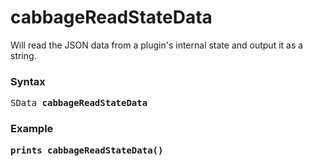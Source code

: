 # cabbageReadStateData

Will read the JSON data from a plugin's internal state and output it as a string. 

### Syntax

<pre>SData <b>cabbageReadStateData</b></pre>

### Example

<pre><b>prints cabbageReadStateData()</b></pre>



